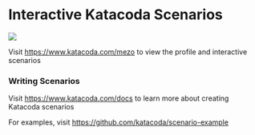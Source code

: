# Interactive Katacoda Scenarios

[![](http://shields.katacoda.com/katacoda/mezo/count.svg)](https://www.katacoda.com/mezo "Get your profile on Katacoda.com")

Visit https://www.katacoda.com/mezo to view the profile and interactive scenarios

### Writing Scenarios
Visit https://www.katacoda.com/docs to learn more about creating Katacoda scenarios

For examples, visit https://github.com/katacoda/scenario-example
